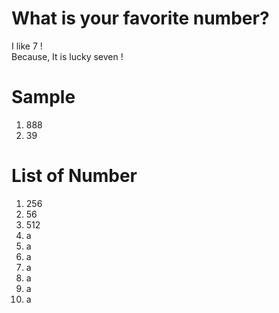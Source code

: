 # What is your favorite number?
I like 7 !  
Because, It is lucky seven !  

# Sample  
1. 888  
2. 39

# List of Number
1. 256  
2. 56   
3. 512
4. a   
5. a   
6. a   
7. a  
8. a  
9. a  
10. a  
